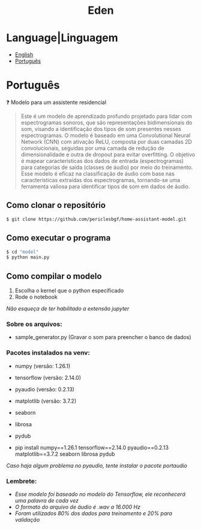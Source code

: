<h1 align="center">Eden</h1>

# Language|Linguagem
- [English](#english)
- [Português](#português)

# Português
:question: Modelo para um assistente residencial
> Este é um modelo de aprendizado profundo projetado para lidar com espectrogramas sonoros, que são representações bidimensionais do som, visando a identificação dos tipos de som presentes nesses espectrogramas. O modelo é baseado em uma Convolutional Neural Network (CNN) com ativação ReLU, composta por duas camadas 2D convolucionais, seguidas por uma camada de redução de dimensionalidade e outra de dropout para evitar overfitting. O objetivo é mapear características dos dados de entrada (espectrogramas) para categorias de saída (classes de áudio) por meio do treinamento. Esse modelo é eficaz na classificação de áudio com base nas características extraídas dos espectrogramas, tornando-se uma ferramenta valiosa para identificar tipos de som em dados de áudio.
## Como clonar o repositório
```bash
$ git clone https://github.com/periclesbgf/home-assistant-model.git
```
## Como executar o programa
```bash
$ cd "model" 
$ python main.py
```
## Como compilar o modelo
1. Escolha o kernel que o python especificado
2. Rode o notebook

*Não esqueça de ter habilitado a extensão jupyter*
### Sobre os arquivos:
- sample_generator.py (Gravar o som para preencher o banco de dados)
### Pacotes instalados na venv:
- numpy (versão: 1.26.1)
- tensorflow (versão: 2.14.0)
- pyaudio (versão: 0.2.13)
- matplotlib (versão: 3.7.2)
- seaborn
- librosa
- pydub

- pip install numpy==1.26.1 tensorflow==2.14.0 pyaudio==0.2.13 matplotlib==3.7.2 seaborn librosa pydub


*Caso haja algum problema no pyaudio, tente instalar o pacote portaudio*
### Lembrete:
- *Esse modelo foi baseado no modelo do Tensorflow, ele reconhecerá uma palavra de cada vez*
- *O formato do arquivo de áudio é .wav a 16.000 Hz*
- *Foram utilizados 80% dos dados para treinamento e 20% para validação*

